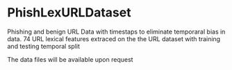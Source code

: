 # PhishLexURLDataset
Phishing and benign URL Data with timestaps to eliminate temporaral bias in data.
74 URL lexical features extraced on the the URL dataset with training and testing temporal split

The data files will be available upon request

